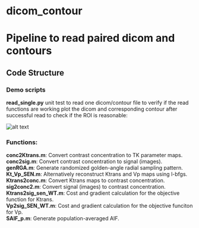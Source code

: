 # dicom_contour
Pipeline to read paired dicom and contours
============================================================

Code Structure
--------------
### Demo scripts
**read_single.py**
unit test to read one dicom/contour file to verify if the read functions are working
plot the dicom and corresponding contour after successful read to check if the ROI is reasonable:

![alt text](https://github.com/eagle13gy/dicom_contour/single_res.png)


### Functions: 
**conc2Ktrans.m**: 
	Convert contrast concentration to TK parameter maps.  
**conc2sig.m**: 
	Convert contrast concentration to signal (images).  
**genRGA.m**: 
	Generate randomized golden-angle radial sampling pattern.  
**Kt_Vp_SEN.m**: 
	Alternatively reconstruct Ktrans and Vp maps using l-bfgs.  
**Ktrans2conc.m**: 
	Convert Ktrans maps to contrast concentration.  
**sig2conc2.m**: 
	Convert signal (images) to contrast concentration.  
**Ktrans2sig_sen_WT.m**: 
	Cost and gradient calculation for the objective function for Ktrans.  
**Vp2sig_SEN_WT.m**: 
	Cost and gradient calculation for the objective funciton for Vp.  
**SAIF_p.m**: 
	Generate population-averaged AIF.  

